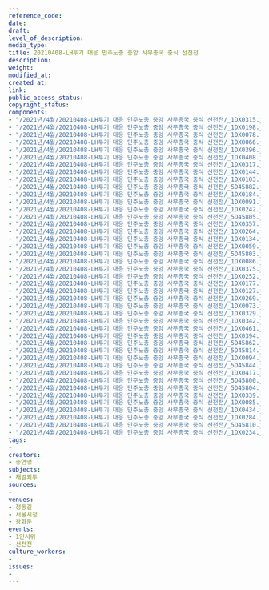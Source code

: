 ```yaml
---
reference_code: 
date: 
draft: 
level_of_description: 
media_type: 
title: 20210408-LH투기 대응 민주노총 중앙 사무총국 중식 선전전
description: 
weight: 
modified_at: 
created_at: 
link: 
public_access_status: 
copyright_status: 
components:
- "/2021년/4월/20210408-LH투기 대응 민주노총 중앙 사무총국 중식 선전전/_1DX0315.jpg"
- "/2021년/4월/20210408-LH투기 대응 민주노총 중앙 사무총국 중식 선전전/_1DX0198.jpg"
- "/2021년/4월/20210408-LH투기 대응 민주노총 중앙 사무총국 중식 선전전/_1DX0078.jpg"
- "/2021년/4월/20210408-LH투기 대응 민주노총 중앙 사무총국 중식 선전전/_1DX0066.jpg"
- "/2021년/4월/20210408-LH투기 대응 민주노총 중앙 사무총국 중식 선전전/_1DX0396.jpg"
- "/2021년/4월/20210408-LH투기 대응 민주노총 중앙 사무총국 중식 선전전/_1DX0408.jpg"
- "/2021년/4월/20210408-LH투기 대응 민주노총 중앙 사무총국 중식 선전전/_1DX0317.jpg"
- "/2021년/4월/20210408-LH투기 대응 민주노총 중앙 사무총국 중식 선전전/_1DX0144.jpg"
- "/2021년/4월/20210408-LH투기 대응 민주노총 중앙 사무총국 중식 선전전/_1DX0103.jpg"
- "/2021년/4월/20210408-LH투기 대응 민주노총 중앙 사무총국 중식 선전전/_5D45882.jpg"
- "/2021년/4월/20210408-LH투기 대응 민주노총 중앙 사무총국 중식 선전전/_1DX0184.jpg"
- "/2021년/4월/20210408-LH투기 대응 민주노총 중앙 사무총국 중식 선전전/_1DX0091.jpg"
- "/2021년/4월/20210408-LH투기 대응 민주노총 중앙 사무총국 중식 선전전/_1DX0242.jpg"
- "/2021년/4월/20210408-LH투기 대응 민주노총 중앙 사무총국 중식 선전전/_5D45805.jpg"
- "/2021년/4월/20210408-LH투기 대응 민주노총 중앙 사무총국 중식 선전전/_1DX0357.jpg"
- "/2021년/4월/20210408-LH투기 대응 민주노총 중앙 사무총국 중식 선전전/_1DX0264.jpg"
- "/2021년/4월/20210408-LH투기 대응 민주노총 중앙 사무총국 중식 선전전/_1DX0134.jpg"
- "/2021년/4월/20210408-LH투기 대응 민주노총 중앙 사무총국 중식 선전전/_1DX0059.jpg"
- "/2021년/4월/20210408-LH투기 대응 민주노총 중앙 사무총국 중식 선전전/_5D45803.jpg"
- "/2021년/4월/20210408-LH투기 대응 민주노총 중앙 사무총국 중식 선전전/_1DX0086.jpg"
- "/2021년/4월/20210408-LH투기 대응 민주노총 중앙 사무총국 중식 선전전/_1DX0375.jpg"
- "/2021년/4월/20210408-LH투기 대응 민주노총 중앙 사무총국 중식 선전전/_1DX0252.jpg"
- "/2021년/4월/20210408-LH투기 대응 민주노총 중앙 사무총국 중식 선전전/_1DX0177.jpg"
- "/2021년/4월/20210408-LH투기 대응 민주노총 중앙 사무총국 중식 선전전/_1DX0127.jpg"
- "/2021년/4월/20210408-LH투기 대응 민주노총 중앙 사무총국 중식 선전전/_1DX0269.jpg"
- "/2021년/4월/20210408-LH투기 대응 민주노총 중앙 사무총국 중식 선전전/_1DX0073.jpg"
- "/2021년/4월/20210408-LH투기 대응 민주노총 중앙 사무총국 중식 선전전/_1DX0329.jpg"
- "/2021년/4월/20210408-LH투기 대응 민주노총 중앙 사무총국 중식 선전전/_1DX0342.jpg"
- "/2021년/4월/20210408-LH투기 대응 민주노총 중앙 사무총국 중식 선전전/_1DX0461.jpg"
- "/2021년/4월/20210408-LH투기 대응 민주노총 중앙 사무총국 중식 선전전/_1DX0394.jpg"
- "/2021년/4월/20210408-LH투기 대응 민주노총 중앙 사무총국 중식 선전전/_5D45862.jpg"
- "/2021년/4월/20210408-LH투기 대응 민주노총 중앙 사무총국 중식 선전전/_5D45814.jpg"
- "/2021년/4월/20210408-LH투기 대응 민주노총 중앙 사무총국 중식 선전전/_1DX0094.jpg"
- "/2021년/4월/20210408-LH투기 대응 민주노총 중앙 사무총국 중식 선전전/_5D45844.jpg"
- "/2021년/4월/20210408-LH투기 대응 민주노총 중앙 사무총국 중식 선전전/_1DX0417.jpg"
- "/2021년/4월/20210408-LH투기 대응 민주노총 중앙 사무총국 중식 선전전/_5D45800.jpg"
- "/2021년/4월/20210408-LH투기 대응 민주노총 중앙 사무총국 중식 선전전/_5D45804.jpg"
- "/2021년/4월/20210408-LH투기 대응 민주노총 중앙 사무총국 중식 선전전/_1DX0339.jpg"
- "/2021년/4월/20210408-LH투기 대응 민주노총 중앙 사무총국 중식 선전전/_1DX0085.jpg"
- "/2021년/4월/20210408-LH투기 대응 민주노총 중앙 사무총국 중식 선전전/_1DX0434.jpg"
- "/2021년/4월/20210408-LH투기 대응 민주노총 중앙 사무총국 중식 선전전/_1DX0284.jpg"
- "/2021년/4월/20210408-LH투기 대응 민주노총 중앙 사무총국 중식 선전전/_5D45810.jpg"
- "/2021년/4월/20210408-LH투기 대응 민주노총 중앙 사무총국 중식 선전전/_1DX0234.jpg"
tags:
- 
creators:
- 총연맹
subjects:
- 재벌외투
sources:
- 
venues:
- 정동길
- 서울시청
- 광화문
events:
- 1인시위
- 선전전
culture_workers:
- 
issues:
- 
---
```

